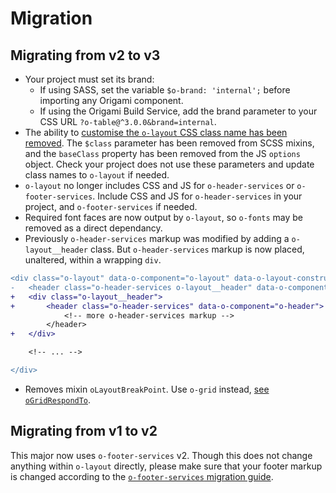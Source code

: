# Migration

## Migrating from v2 to v3
- Your project must set its brand:
	- If using SASS, set the variable `$o-brand: 'internal';` before importing any Origami component.
	- If using the Origami Build Service, add the brand parameter to your CSS URL `?o-table@^3.0.0&brand=internal`.
- The ability to [customise the `o-layout` CSS class name has been removed](https://github.com/Financial-Times/origami-proposals/issues/4). The `$class` parameter has been removed from SCSS mixins, and the `baseClass` property has been removed from the JS `options` object. Check your project does not use these parameters and update class names to `o-layout` if needed.
- `o-layout` no longer includes CSS and JS for `o-header-services` or `o-footer-services`. Include CSS and JS for `o-header-services` in your project, and `o-footer-services` if needed.
- Required font faces are now output by `o-layout`, so `o-fonts` may be removed as a direct dependancy.
- Previously `o-header-services` markup was modified by adding a `o-layout__header` class. But `o-header-services` markup is now placed, unaltered, within a wrapping `div`.
```diff
<div class="o-layout" data-o-component="o-layout" data-o-layout-construct-nav="false">
-	<header class="o-header-services o-layout__header" data-o-component="o-header">
+	<div class="o-layout__header">
+	    <header class="o-header-services" data-o-component="o-header">
		    <!-- more o-header-services markup -->
        </header>
+	</div>

	<!-- ... -->

</div>
```
- Removes mixin `oLayoutBreakPoint`. Use `o-grid` instead, [see `oGridRespondTo`](https://registry.origami.ft.com/components/o-grid@4.4.4/sassdoc#o-grid-mixin-oGridRespondTo).

## Migrating from v1 to v2

This major now uses `o-footer-services` v2. Though this does not change anything within `o-layout` directly, please make sure that your footer markup is changed according to the [`o-footer-services` migration guide](https://github.com/Financial-Times/o-footer-services#migration-guide).
